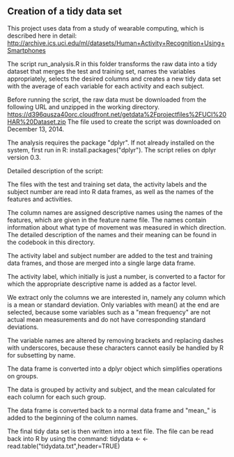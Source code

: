 ## Creation of a tidy data set

This project uses data from a study of wearable computing, which is described here in detail:
http://archive.ics.uci.edu/ml/datasets/Human+Activity+Recognition+Using+Smartphones

The script run_analysis.R in this folder transforms the raw data into a tidy dataset that merges the test and training set, names the variables appropriately, selects the desired columns and creates a new tidy data set with the average of each variable for each activity and each subject. 

Before running the script, the raw data must be downloaded from the following URL and unzipped in the working directory. 
https://d396qusza40orc.cloudfront.net/getdata%2Fprojectfiles%2FUCI%20HAR%20Dataset.zip
The file used to create the script was downloaded on December 13, 2014. 

The analysis requires the package "dplyr". If not already installed on the system, first run in R: install.packages("dplyr"). The script relies on dplyr version 0.3. 

Detailed description of the script:

The files with the test and training set data, the activity labels and the subject number are read into R data frames, as well as the names of the features and activities. 

The column names are assigned descriptive names using the names of the features, which are given in the feature name file. The names contain information about what type of movement was measured in which direction. The detailed description of the names and their meaning can be found in the codebook in this directory. 

The activity label and subject number are added to the test and training data frames, and those are merged into a single large data frame. 

The activity label, which initially is just a number, is converted to a factor for which the appropriate descriptive name is added as a factor level. 

We extract only the columns we are interested in, namely any column which is a mean or standard deviation. Only variables with mean() at the end are selected, because some variables such as a "mean frequency" are not actual mean measurements and do not have corresponding standard deviations. 

The variable names are altered by removing brackets and replacing dashes with underscores, because these characters cannot easily be handled by R for subsetting by name. 

The data frame is converted into a dplyr object which simplifies operations on groups. 

The data is grouped by activity and subject, and the mean calculated for each column for each such group. 

The data frame is converted back to a normal data frame and "mean_" is added to the beginning of the column names. 

The final tidy data set is then written into a text file. The file can be read back into R by using the command: tidydata <- <- read.table("tidydata.txt",header=TRUE)

